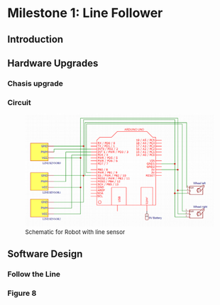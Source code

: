 # Milestone 1: Line Follower

## Introduction

## Hardware Upgrades

### Chasis upgrade

### Circuit
<figure>
    <img src="https://raw.githubusercontent.com/PBC48/ECE-3400-Fall-2018/master/docs/images/Schematic-RobotLineSensing.PNG" width="800"/>
    <font size="2">
    <figcaption> Schematic for Robot with line sensor
    </figcaption>
    </font>
</figure>


## Software Design

### Follow the Line

### Figure 8
